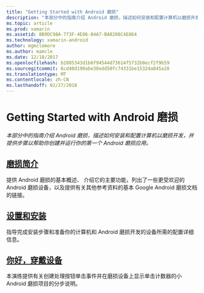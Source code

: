 ```yaml
---
title: "Getting Started with Android 磨损"
description: "本部分中的指南介绍 Android 磨损，描述如何安装和配置计算机以磨损开发，并提供步骤以帮助你创建并运行你的第一个 Android 磨损应用。"
ms.topic: article
ms.prod: xamarin
ms.assetid: 8B9DC98A-773F-4E06-84A7-BA8208C4E864
ms.technology: xamarin-android
author: mgmclemore
ms.author: mamcle
ms.date: 12/18/2017
ms.openlocfilehash: b2085343d1b6f94544d73614f5732b0ecf2f9b59
ms.sourcegitcommit: 6cd40d190abe38edd50fc74331be15324a845a28
ms.translationtype: MT
ms.contentlocale: zh-CN
ms.lasthandoff: 02/27/2018
---
```

# <a name="getting-started-with-android-wear"></a>Getting Started with Android 磨损

_本部分中的指南介绍 Android 磨损，描述如何安装和配置计算机以磨损开发，并提供步骤以帮助你创建并运行你的第一个 Android 磨损应用。_

## <a name="introduction-to-wearandroidwearget-startedintro-to-wearmd"></a>[磨损简介](~/android/wear/get-started/intro-to-wear.md)

提供 Android 磨损的基本概述、 介绍它的主要功能，列出了一些更受欢迎的 Android 磨损设备，以及提供有关其他参考资料的基本 Google Android 磨损文档的链接。

## <a name="setup--installationandroidwearget-startedinstallationmd"></a>[设置和安装](~/android/wear/get-started/installation.md)

指导完成安装步骤和准备你的计算机和 Android 磨损开发的设备所需的配置详细信息。

## <a name="hello-wearandroidwearget-startedhello-wearmd"></a>[你好，穿戴设备](~/android/wear/get-started/hello-wear.md)

本演练提供有关创建处理按钮单击事件并在磨损设备上显示单击计数器的小 Android 磨损项目的分步说明。
